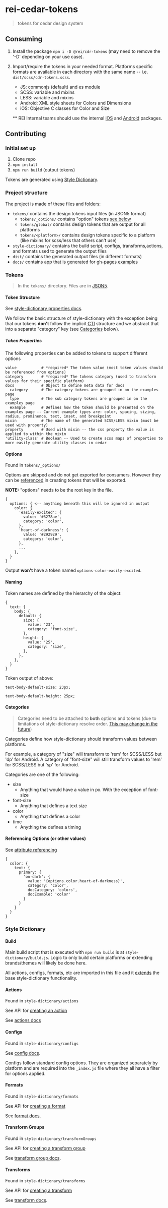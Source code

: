 # rei-cedar-tokens

> tokens for cedar design system

## Consuming

1. Install the package `npm i -D @rei/cdr-tokens` (may need to remove the '-D' depending on your use case).
2. Import/require the tokens in your needed format. Platforms specific formats are available in each directory with the same name -- i.e. `dist/scss/cdr-tokens.scss`.
    - JS: commonjs (default) and es module
    - SCSS: variable and mixins
    - LESS: variable and mixins
    - Android: XML style sheets for Colors and Dimensions
    - iOS: Objective C classes for Color and Size

    ** REI Internal teams should use the internal [iOS](https://git.rei.com/projects/CDR2/repos/rei-cedar-ios/) and [Android](https://git.rei.com/projects/CDR2/repos/rei-cedar-android/) packages.


## Contributing

### Initial set up

1. Clone repo
2. `npm install`
3. `npm run build` (output tokens)

Tokens are generated using [Style Dictionary](https://amzn.github.io/style-dictionary/#/).

### Project structure
The project is made of these files and folders:

* `tokens/` contains the design tokens input files (in JSON5 format)
    * `tokens/_options/` contains "option" tokens [see below](#options)
    * `tokens/global/` contains design tokens that are output for all platforms
    * `tokens/<platform>/` contains design tokens specific to a platform (like mixins for scss/less that others can't use)
* `style-dictionary/` contains the build script, configs, transforms,actions, and formats used to generate the output files
* `dist/` contains the generated output files (in different formats)
* `docs/` contains app that is generated for [gh-pages examples](https://rei.github.io/rei-cedar-tokens/)

### Tokens

> In the `tokens/` directory. Files are in [JSON5](https://json5.org/).

#### Token Structure

See [style-dictionary properties docs](https://amzn.github.io/style-dictionary/#/properties).

We follow the basic structure of style-dictionary with the exception being that our tokens **don't** follow the implicit [CTI](https://amzn.github.io/style-dictionary/#/properties?id=category-type-item) structure and we abstract that into a separate "category" key (see [Categories](#categories) below).

##### Token Properties

The following properties can be added to tokens to support different options

```
value           # *required* The token value (most token values should be referenced from options)
category        # *required* The tokens category (used to transform values for their specific platform)
docs            # Object to define meta data for docs
  category      # The category tokens are grouped in on the examples page
  type          # The sub category tokens are grouped in on the examples page
  example       # Defines how the token should be presented on the examples page -- Current example types are: color, spacing, sizing, radius, prominence, text, inset, and breakpoint
mixin           # The name of the generated SCSS/LESS mixin (must be used with property)
property        # Used with mixin -- the css property the value is applied to within the mixin
'utility-class' # Boolean -- Used to create scss maps of properties to more easily generate utility classes in cedar
```


#### Options

Found in `tokens/_options/`

Options are skipped and do not get exported for consumers. However they can be [referenced](#referencing-options-or-other-values) in creating tokens that will be exported.

**NOTE:** "options" needs to be the root key in the file.

```
{
  options: { <-- anything beneath this will be ignored in output
    color: {
      'easily-excited': {
        value: '#3278ae',
        category: 'color',
      },
      'heart-of-darkness': {
        value: '#292929',
        category: 'color',
      },
      ...
    },
  }
}
```

Output **won't** have a token named `options-color-easily-excited`.

#### Naming

Token names are defined by the hierarchy of the object:

```
{
  text: {
    body: {
      default: {
        size: {
          value: '23',
          category: 'font-size',
        },
        height: {
          value: '25',
          category: 'size',
        },
      },
    },
  }
}
```

Token output of above:

`text-body-default-size: 23px;`

`text-body-default-height: 25px;`

#### Categories

> Categories need to be attached to **both** options and tokens (due to limitations of style-dictionary resolve order. [This may change in the future](https://github.com/amzn/style-dictionary/issues/208))

Categories define how style-dictionary should transform values between platforms.

For example, a category of "size" will transform to 'rem' for SCSS/LESS but 'dp' for Android. A category of "font-size" will still transform values to 'rem' for SCSS/LESS but 'sp' for Android.

Categories are one of the following:

- size
    - Anything that would have a value in px. With the exception of font-size
- font-size
    - Anything that defines a text size
- color
    - Anything that defines a color
- time
    - Anything the defines a timing

#### Referencing Options (or other values)

See [attribute referencing](https://amzn.github.io/style-dictionary/#/properties?id=attribute-reference-alias)

```
{
  color: {
    text: {
      primary: {
        'on-dark': {
          value: '{options.color.heart-of-darkness}',
          category: 'color',
          docCategory: 'colors',
          docExample: 'color'
        }
      }
    }
  }
}
```

### Style Dictionary

#### Build

Main build script that is executed with `npm run build` is at `style-dictionary/build.js`. Logic to only build certain platforms or extending brands/themes will likely be done here.

All actions, configs, formats, etc are imported in this file and it [extends](https://amzn.github.io/style-dictionary/#/extending) the base style-dictionary functionality.

#### Actions

Found in `style-dictionary/actions`

See API for [creating an action](https://amzn.github.io/style-dictionary/#/api?id=registeraction)

See [actions docs](https://amzn.github.io/style-dictionary/#/actions)

#### Configs

Found in `style-dictionary/configs`

See [config docs](https://amzn.github.io/style-dictionary/#/config).

Configs follow standard config options. They are organized separately by platform and are required into the `_index.js` file where they all have a filter for options applied.

#### Formats

Found in `style-dictionary/formats`

See API for [creating a format](https://amzn.github.io/style-dictionary/#/api?id=registerformat)

See [format docs](https://amzn.github.io/style-dictionary/#/formats).

#### Transform Groups

Found in `style-dictionary/transformGroups`

See API for [creating a transform group](https://amzn.github.io/style-dictionary/#/api?id=registertransformgroup)

See [transform group docs](https://amzn.github.io/style-dictionary/#/transform_groups).

#### Transforms

Found in `style-dictionary/transforms`

See API for [creating a transform](https://amzn.github.io/style-dictionary/#/api?id=registertransform)

See [transform docs](https://amzn.github.io/style-dictionary/#/transforms).

